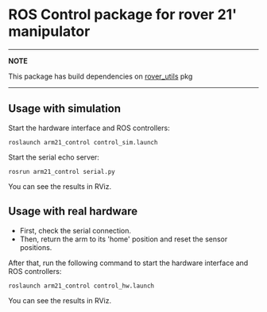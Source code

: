 # ROS Control package for rover 21' manipulator

---
**NOTE**

This package has build dependencies on [rover_utils](https://github.com/burkap/rover_utils) pkg

---

## Usage with simulation

Start the hardware interface and ROS controllers:

```roslaunch arm21_control control_sim.launch``` 

Start the serial echo server:

```rosrun arm21_control serial.py```

You can see the results in RViz.

## Usage with real hardware

* First, check the serial connection.
* Then, return the arm to its 'home' position and reset the sensor positions. 

After that, run the following command to start the hardware interface and ROS controllers:

```roslaunch arm21_control control_hw.launch``` 

You can see the results in RViz.
